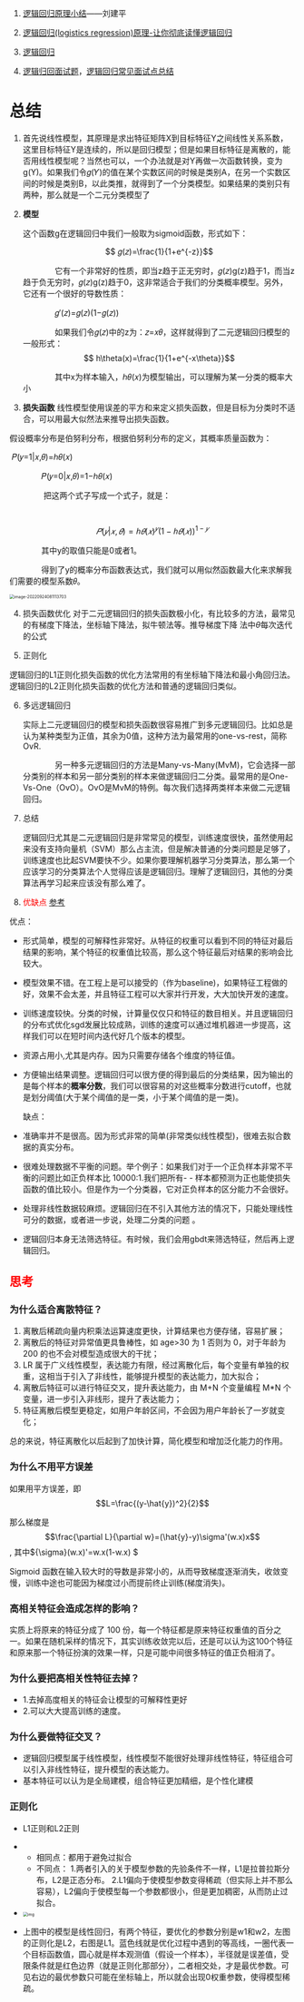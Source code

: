 1. [逻辑回归原理小结](https://www.cnblogs.com/pinard/p/6029432.html)——刘建平
2. [逻辑回归(logistics regression)原理-让你彻底读懂逻辑回归](https://mp.weixin.qq.com/s/66W_ykeakaoIilZcjDvNCA)
3. [逻辑回归](https://zhuanlan.zhihu.com/p/74874291)

2. [逻辑归回面试题](https://zhuanlan.zhihu.com/p/299612493)，[逻辑回归常见面试点总结](https://www.cnblogs.com/modifyrong/p/7739955.html)

# 总结

1. 首先说线性模型，其原理是求出特征矩阵X到目标特征Y之间线性关系系数，这里目标特征Y是连续的，所以是回归模型；但是如果目标特征是离散的，能否用线性模型呢？当然也可以，一个办法就是对Y再做一次函数转换，变为g(Y)。如果我们令𝑔(𝑌)的值在某个实数区间的时候是类别A，在另一个实数区间的时候是类别B，以此类推，就得到了一个分类模型。如果结果的类别只有两种，那么就是一个二元分类模型了

2. **模型**

   这个函数g在逻辑回归中我们一般取为sigmoid函数，形式如下：

   $$ 𝑔(𝑧)=\frac{1}{1+e^{-z}}$$

   　　　　它有一个非常好的性质，即当z趋于正无穷时，𝑔(𝑧)g(z)趋于1，而当z趋于负无穷时，𝑔(𝑧)g(z)趋于0，这非常适合于我们的分类概率模型。另外，它还有一个很好的导数性质：

   　　　　𝑔′(𝑧)=𝑔(𝑧)(1−𝑔(𝑧))

   　　　　如果我们令𝑔(𝑧)中的z为：𝑧=𝑥𝜃，这样就得到了二元逻辑回归模型的一般形式：$$ h\theta(x)=\frac{1}{1+e^{-x\theta}}$$

   　　　　其中x为样本输入，ℎ𝜃(𝑥)为模型输出，可以理解为某一分类的概率大小

2. **损失函数**
线性模型使用误差的平方和来定义损失函数，但是目标为分类时不适合，可以用最大似然法来推导出损失函数。
   
假设概率分布是伯努利分布，根据伯努利分布的定义，其概率质量函数为：


​                𝑃(𝑦=1|𝑥,𝜃)=ℎ𝜃(𝑥)

　　　　𝑃(𝑦=0|𝑥,𝜃)=1−ℎ𝜃(𝑥)

　　　　 把这两个式子写成一个式子，就是：

　　　　$$𝑃(𝑦|𝑥,𝜃)=ℎ𝜃(𝑥)^𝑦(1−ℎ𝜃(𝑥))^{1−𝑦}$$

　　　　其中y的取值只能是0或者1。

　　　　得到了y的概率分布函数表达式，我们就可以用似然函数最大化来求解我们需要的模型系数𝜃。

<img src="https://piggo-picture.oss-cn-hangzhou.aliyuncs.com/image-20220924081113703.png" alt="image-20220924081113703" style="zoom:50%;" />

4. 损失函数优化
   对于二元逻辑回归的损失函数极小化，有比较多的方法，最常见的有梯度下降法，坐标轴下降法，拟牛顿法等。推导梯度下降 法中$\theta$每次迭代的公式

5. 正则化

逻辑回归的L1正则化损失函数的优化方法常用的有坐标轴下降法和最小角回归法。　逻辑回归的L2正则化损失函数的优化方法和普通的逻辑回归类似。

6. 多远逻辑回归

   实际上二元逻辑回归的模型和损失函数很容易推广到多元逻辑回归。比如总是认为某种类型为正值，其余为0值，这种方法为最常用的one-vs-rest，简称OvR.

   　　　　另一种多元逻辑回归的方法是Many-vs-Many(MvM)，它会选择一部分类别的样本和另一部分类别的样本来做逻辑回归二分类。最常用的是One-Vs-One（OvO）。OvO是MvM的特例。每次我们选择两类样本来做二元逻辑回归。

7. 总结

   逻辑回归尤其是二元逻辑回归是非常常见的模型，训练速度很快，虽然使用起来没有支持向量机（SVM）那么占主流，但是解决普通的分类问题是足够了，训练速度也比起SVM要快不少。如果你要理解机器学习分类算法，那么第一个应该学习的分类算法个人觉得应该是逻辑回归。理解了逻辑回归，其他的分类算法再学习起来应该没有那么难了。

8. <font color=red>优缺点</font> [参考](https://blog.csdn.net/qq_27782503/article/details/88778831)

优点：

- 形式简单，模型的可解释性非常好。从特征的权重可以看到不同的特征对最后结果的影响，某个特征的权重值比较高，那么这个特征最后对结果的影响会比较大。

- 模型效果不错。在工程上是可以接受的（作为baseline)，如果特征工程做的好，效果不会太差，并且特征工程可以大家并行开发，大大加快开发的速度。

- 训练速度较快。分类的时候，计算量仅仅只和特征的数目相关。并且逻辑回归的分布式优化sgd发展比较成熟，训练的速度可以通过堆机器进一步提高，这样我们可以在短时间内迭代好几个版本的模型。

- 资源占用小,尤其是内存。因为只需要存储各个维度的特征值。

- 方便输出结果调整。逻辑回归可以很方便的得到最后的分类结果，因为输出的是每个样本的**概率分数**，我们可以很容易的对这些概率分数进行cutoff，也就是划分阈值(大于某个阈值的是一类，小于某个阈值的是一类)。

  缺点：

- 准确率并不是很高。因为形式非常的简单(非常类似线性模型)，很难去拟合数据的真实分布。
- 很难处理数据不平衡的问题。举个例子：如果我们对于一个正负样本非常不平衡的问题比如正负样本比 10000:1.我们把所有- - 样本都预测为正也能使损失函数的值比较小。但是作为一个分类器，它对正负样本的区分能力不会很好。
- 处理非线性数据较麻烦。逻辑回归在不引入其他方法的情况下，只能处理线性可分的数据，或者进一步说，处理二分类的问题 。
- 逻辑回归本身无法筛选特征。有时候，我们会用gbdt来筛选特征，然后再上逻辑回归。

## <font color=red>思考</font>

### 为什么适合离散特征？

1. 离散后稀疏向量内积乘法运算速度更快，计算结果也方便存储，容易扩展；
2. 离散后的特征对异常值更具鲁棒性，如 age>30 为 1 否则为 0，对于年龄为 200 的也不会对模型造成很大的干扰；
3. LR 属于广义线性模型，表达能力有限，经过离散化后，每个变量有单独的权重，这相当于引入了非线性，能够提升模型的表达能力，加大拟合；
4. 离散后特征可以进行特征交叉，提升表达能力，由 M+N 个变量编程 M*N 个变量，进一步引入非线形，提升了表达能力；
5. 特征离散后模型更稳定，如用户年龄区间，不会因为用户年龄长了一岁就变化；

总的来说，特征离散化以后起到了加快计算，简化模型和增加泛化能力的作用。

### 为什么不用平方误差

如果用平方误差，即$$L=\frac{(y-\hat{y})^2}{2}$$

那么梯度是$$\frac{\partial L}{\partial w}=(\hat{y}-y)\sigma'(w.x)x$$,  其中${\sigma}(w.x)'=w.x(1-w.x) $

Sigmoid 函数在输入较大时的导数是非常小的，从而导致梯度逐渐消失，收敛变慢，训练中途也可能因为梯度过小而提前终止训练(梯度消失)。

### 高相关特征会造成怎样的影响？

实质上将原来的特征分成了 100 份，每一个特征都是原来特征权重值的百分之一。如果在随机采样的情况下，其实训练收敛完以后，还是可以认为这100个特征和原来那一个特征扮演的效果一样，只是可能中间很多特征的值正负相消了。

### 为什么要把高相关性特征去掉？ 

- 1.去掉高度相关的特征会让模型的可解释性更好
- 2.可以大大提高训练的速度。

### 为什么要做特征交叉？

- 逻辑回归模型属于线性模型，线性模型不能很好处理非线性特征，特征组合可以引入非线性特征，提升模型的表达能力。
- 基本特征可以认为是全局建模，组合特征更加精细，是个性化建模

### 正则化

- L1正则和L2正则

- - 相同点：都用于避免过拟合
  - 不同点：
    1.两者引入的关于模型参数的先验条件不一样，L1是拉普拉斯分布，L2是正态分布。
    2.L1偏向于使模型参数变得稀疏（但实际上并不那么容易），L2偏向于使模型每一个参数都很小，但是更加稠密，从而防止过拟合。

- <img src="https://piggo-picture.oss-cn-hangzhou.aliyuncs.com/v2-676847ea71a2128d4bf32c147a8773c2_1440w.jpg" alt="img" style="zoom:50%;" />

- 上图中的模型是线性回归，有两个特征，要优化的参数分别是w1和w2，左图的正则化是L2，右图是L1。蓝色线就是优化过程中遇到的等高线，一圈代表一个目标函数值，圆心就是样本观测值（假设一个样本），半径就是误差值，受限条件就是红色边界（就是正则化那部分），二者相交处，才是最优参数。可见右边的最优参数只可能在坐标轴上，所以就会出现0权重参数，使得模型稀疏。